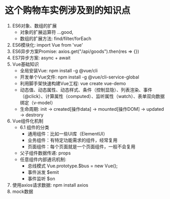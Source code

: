 # 这个购物车实例涉及到的知识点
1. ES6对象、数组的扩展
    - 对象的扩展运算符 ...good,
    - 数组的扩展方法: find/filter/forEach
2. ES6模块化: import Vue from 'vue'
3. ES6异步方案Promise: axios.get("/api/goods").then(res => {})
4. ES7异步方案: async + await
5. Vue基础知识
    - 全局安装Vue: npm install -g @vue/cli
    - 开发单个Vue文件: npm install -g @vue/cli-service-global
    - 利用脚手架快速构建Vue工程: vue create vue-demo
    - 动态值、动态属性、动态样式、条件（控制显隐）、列表渲染、事件（@click）、计算属性（computed）、监听属性（watch）、表单双向数据绑定（v-model）
    - 生命周期: init -> created[操作data] -> mounted[操作DOM] -> updated -> destrory
6. Vue组件化机制
    - 6.1 组件的分类
        - 通用组件：比如一些UI库（ElementUI）
        - 业务组件：有特定功能需求的组件，经常复用
        - 页面组件：每个页面就是一个页面组件，一般不会复用
    - 父子组件数据传递: props
    - 任意组件内部通讯机制:
        - 总线模式 Vue.prototype.$bus = new Vue();
        - 事件派发 $emit
        - 事件监听 $on
7. 使用axios请求数据: npm install axios
8. mock数据
         
                   
                 
                                                  
                   
                 
                                         